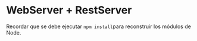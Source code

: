 # WebServer + RestServer

Recordar que se debe ejecutar ```npm install```para reconstruir los módulos de Node.